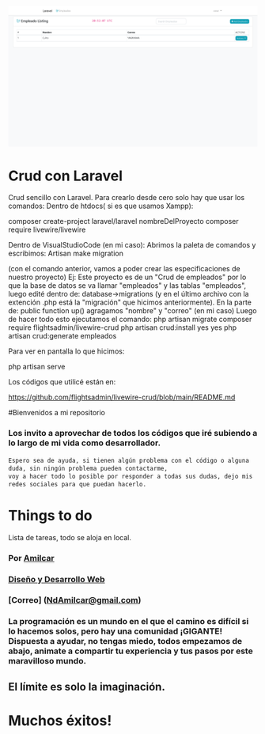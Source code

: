 ![This is an image](https://github.com/NdAmilcar/Crud_con_Laravel/blob/main/img/Sin%20t%C3%ADtulo.png)

# Crud  con Laravel
Crud sencillo con Laravel.
Para crearlo desde cero solo hay que usar los comandos:
Dentro de htdocs( si es que usamos Xampp):

composer create-project laravel/laravel nombreDelProyecto
composer require livewire/livewire

Dentro de VisualStudioCode (en mi caso):
Abrimos la paleta de comandos y escribimos:
Artisan make migration

(con el comando anterior, vamos a poder crear las especificaciones de nuestro proyecto)
Ej: Este proyecto es de un "Crud de empleados" por lo que la base de datos se va llamar "empleados" y las tablas "empleados",
luego edité dentro de: database->migrations (y en el último archivo con la extención .php está la "migración" que hicimos anteriormente).
En la parte de:
public function up()
agragamos "nombre" y "correo" (en mi caso)
Luego de hacer todo esto ejecutamos el comando:
php artisan migrate
composer require flightsadmin/livewire-crud
php artisan crud:install
yes 
yes
php artisan crud:generate empleados

Para ver en pantalla lo que hicimos:

php artisan serve

Los códigos que utilicé están en:

https://github.com/flightsadmin/livewire-crud/blob/main/README.md


#Bienvenidos a mi repositorio


### Los invito a aprovechar de todos los códigos que iré subiendo a lo largo de mi vida como desarrollador.
    Espero sea de ayuda, si tienen algún problema con el código o alguna duda, sin ningún problema pueden contactarme,
    voy a hacer todo lo posible por responder a todas sus dudas, dejo mis redes sociales para que puedan hacerlo.

# Things to do
Lista de tareas, todo se aloja en local.


### Por [Amilcar](https://www.instagram.com/ndamilcar/?hl=es)
### [Diseño y Desarrollo Web](http://www.NdAdventure.com)
### [Correo] (NdAmilcar@gmail.com)

### La programación es un mundo en el que el camino es difícil si lo hacemos solos, pero hay una comunidad ¡GIGANTE! Dispuesta a ayudar, no tengas miedo, todos empezamos de abajo, animate a compartir tu experiencia y tus pasos por este maravilloso mundo.

## El límite es solo la imaginación.
  
 # Muchos éxitos!
